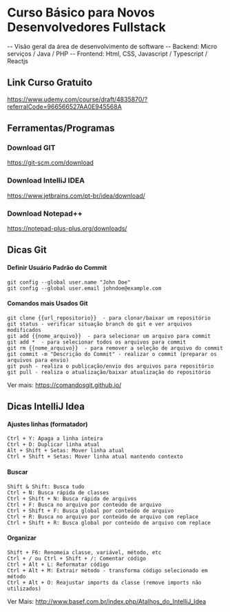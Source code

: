 # Curso Básico para Novos Desenvolvedores Fullstack 
-- Visão geral da área de desenvolvimento de software
-- Backend: Micro serviços / Java / PHP 
-- Frontend: Html, CSS, Javascript / Typescript / Reactjs

## Link Curso Gratuito
https://www.udemy.com/course/draft/4835870/?referralCode=966566527AA0E945568A


## Ferramentas/Programas

### Download GIT
https://git-scm.com/download

### Download IntelliJ IDEA
https://www.jetbrains.com/pt-br/idea/download/

### Download Notepad++ 
https://notepad-plus-plus.org/downloads/ 



## Dicas Git

#### Definir Usuário Padrão do Commit
```
git config --global user.name "John Doe"
git config --global user.email johndoe@example.com
```

#### Comandos mais Usados Git
```
git clone {{url_repositorio}}  - para clonar/baixar um repositório
git status - verificar situação branch do git e ver arquivos modificados
git add {{nome_arquivo}}  - para selecionar um arquivo para commit
git add *  - para selecionar todos os arquivos para commit
git rm {{nome_arquivo}}  - para remover a seleção de arquivo do commit
git commit -m "Descrição do Commit" - realizar o commit (preparar os arquivos para envio)
git push - realiza o publicação/envio dos arquivos para repositório
git pull - realiza o atualização/baixar atualização do repositório
```

Ver mais: https://comandosgit.github.io/ 


## Dicas IntelliJ Idea

#### Ajustes linhas (formatador)
```
Ctrl + Y: Apaga a linha inteira
Ctrl + D: Duplicar linha atual
Alt + Shift + Setas: Mover linha atual
Ctrl + Shift + Setas: Mover linha atual mantendo contexto
```

#### Buscar
```
Shift & Shift: Busca tudo
Ctrl + N: Busca rápida de classes
Ctrl + Shift + N: Busca rápida de arquivos
Ctrl + F: Busca no arquivo por conteúdo de arquivo
Ctrl + Shift + F: Busca global por conteúdo de arquivo
Ctrl + R: Busca no arquivo por conteúdo de arquivo com replace
Ctrl + Shift + R: Busca global por conteúdo de arquivo com replace
```

#### Organizar
```
Shift + F6: Renomeia classe, variável, método, etc
Ctrl + / ou Ctrl + Shift + /: Comentar código
Ctrl + Alt + L: Reformatar código
Ctrl + Alt + M: Extrair método - transforma código selecionado em método
Ctrl + Alt + O: Reajustar imports da classe (remove imports não utilizados)
```

Ver Mais: http://www.basef.com.br/index.php/Atalhos_do_IntelliJ_Idea
